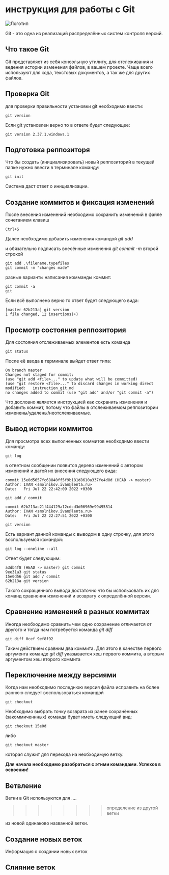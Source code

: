 # **инструкция для работы с Git**

![Логотип](Jellyfish.jpg)

Git - это одна из реализаций распределённых систем контроля версий.

## Что такое Git

Git представляет из себя консольную утилиту, для отслеживания и ведения истории изменения файлов, в вашем проекте. Чаще всего используют для кода, текстовых документов, а так же для других файлов. 

## Проверка Git

для проверки правильности установки git необходимо ввести:

    git version

Если git установлен верно то в ответе будет следующее:

    git version 2.37.1.windows.1

## Подготовка реппозиторя

Что бы создать (инициализировать) новый реппозиторий в текущей папке нужно ввести в терминале команду:

    git init

Система даст ответ о инициализации.

## Создание коммитов и фиксация изменений

После внесения изменений необходимо сохранить изменений в файле сочетанием клавиш 

    Ctrl+S

Далее необходимо добавить изменения командой *git add* 

и обязательно подписать внесённые изменения *git commit -m* второй строкой

    git add .\filename.typefiles
    git commit -m "changes made"

разные варианты написания комманды коммит:

    git commit -a
    git

Если всё выполнено верно то ответ будет следующего вида:

    [master 62b213a] git version
    1 file changed, 12 insertions(+)

## Просмотр состояния реппозитория

Для состояния отслеживаемых элементов есть команда

    git status

После её ввода в терминале выйдет ответ типа:

    On branch master
    Changes not staged for commit:
    (use "git add <file>..." to update what will be committed)
    (use "git restore <file>..." to discard changes in working direct
    modified:   instruction_git.md
    no changes added to commit (use "git add" and/or "git commit -a")

Что дословно является инструкцией как сохранить изменения и добавить коммит, потому что файлы в отслеживаемом реппозитории изменены/удалены/неотслеживаемые.

## Вывод истории коммитов

Для просмотра всех выполненных коммитов необходимо ввести команду:

    git log

в ответном сообщении появится дерево изменений с автором изменений и датой их внесения следующего вида:

    commit 15e0d5657fc68840ff5f9b181d8610a337fe4d8d (HEAD -> master)
    Author: IVAN <smolnikov.ivan@lenta.ru>
    Date:   Fri Jul 22 22:42:09 2022 +0300

    git add / commit

    commit 62b213ac21f444129a12cdcd3d06969e99495814
    Author: IVAN <smolnikov.ivan@lenta.ru>
    Date:   Fri Jul 22 22:27:51 2022 +0300

    git version

Есть вариант данной команды с выводом в одну строчку, для этого воспользуемся командой:

    git log --oneline --all

Ответ будет следующим:

    a3db4f8 (HEAD -> master) git commit
    9ee31a3 git status
    15e0d56 git add / commit
    62b213a git version

Такого сокращенного вывода достаточно что бы использовать их для команд сравнения изменений и возврату к определённой версии.

## Сравнение изменений в разных коммитах

Иногда необходимо сравнить чем одно сохранение отличается от другого и тогда нам потребуется команда *git diff*

    git diff 0cef 9ef8f92

Таким действием сравним два коммита. Для этого в качестве первого аргумента команде *git diff* указывается хеш первого коммита, а вторым аргументом хеш второго коммита

## Переключение между версиями

Когда нам необходимо последнюю версия файла исправить на более раннюю следует воспользоваться командой 

    git checkout

Необходимо выбрать точку возврата из ранее сохранённых (закоммиченнных) команда будет иметь следующий вид:

    git checkout 15e0d

либо

    git checkout master

которая служит для перехода на необходимую ветку.

**Для начала необходимо разобраться с этими командами. Успехов в освоении!**

## Ветвление

Ветки в Git используются для ....

>>>>>>>> определение из другой ветки

из новой одинаково названной ветки.

## Создание новых веток

Информация  о создании новых веток

## Слияние веток

